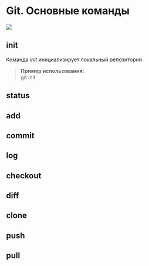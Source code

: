# Git. Основные команды
![](https://git-scm.com/images/logos/2color-lightbg@2x.png)
## init
Команда *init* инициализирует локальный репозиторий.  
>**Пример использования:**  
git init
## status
## add
## commit
## log
## checkout
## diff
## clone
## push
## pull
